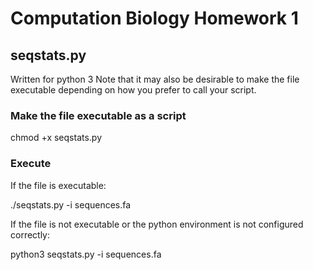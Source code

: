 # Computation Biology Homework 1

## seqstats.py
Written for python 3
Note that it may also be desirable to make the file executable depending on how you prefer to call your script.

### Make the file executable as a script
  chmod +x seqstats.py

### Execute
If the file is executable:

  ./seqstats.py -i sequences.fa

If the file is not executable or the python environment is not configured correctly:

  python3 seqstats.py -i sequences.fa

